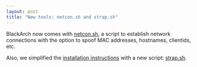 ```yaml
---
layout: post
title: "New tools: netcon.sh and strap.sh"
---
```


BlackArch now comes with [netcon.sh](https://github.com/BlackArch/netcon), a script to establish network connections with the option to spoof MAC addresses, hostnames, clientids, etc.


Also, we simplified the [installation instructions](http://blackarch.org/downloads.html) with a new script: [strap.sh](/strap.sh).